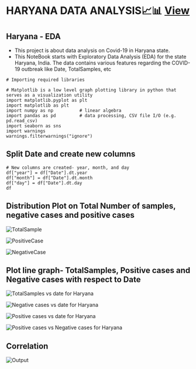 # HARYANA DATA ANALYSIS📈📊 [View](https://iamswati.github.io/Haryana_data_analysis/)

## Haryana - EDA

* This project is about data analysis on Covid-19 in Haryana state.
* This NoteBook starts with Exploratory Data Analysis (EDA) for the state Haryana, India. The data contains various features regarding the COVID-19 outbreak like Date, TotalSamples, etc

```
# Importing required libraries

# Matplotlib is a low level graph plotting library in python that serves as a visualization utility
import matplotlib.pyplot as plt
import matplotlib as plt
import numpy as np          # linear algebra      
import pandas as pd         # data processing, CSV file I/O (e.g. pd.read_csv)
import seaborn as sns
import warnings
warnings.filterwarnings("ignore")
```

## Split Date and create new columns
```
# New columns are created- year, month, and day
df["year"] = df["Date"].dt.year
df["month"] = df["Date"].dt.month
df["day"] = df["Date"].dt.day
df
```

## Distribution Plot on Total Number of samples, negative cases and positive cases

![TotalSample](https://user-images.githubusercontent.com/67102886/132088812-c99ff8a6-6d35-4360-be8d-0b33a62700d5.png)

![PositiveCase](https://user-images.githubusercontent.com/67102886/132088835-e2843c72-6f96-40b7-9677-aadb16f6e885.png)

![NegativeCase](https://user-images.githubusercontent.com/67102886/132088895-b3b1e6dc-4e56-44aa-bdc4-13e137896a26.png)

## Plot line graph- TotalSamples, Positive cases and Negative cases with respect to Date

![TotalSamples vs date for Haryana](https://user-images.githubusercontent.com/67102886/132088937-6d402e69-994f-4c6d-b583-326be20a683d.png)

![Negative cases vs date for Haryana](https://user-images.githubusercontent.com/67102886/132088962-f460e836-57ee-4e5c-a7e5-63d5b4dd0b70.png)

![Positive cases vs date for Haryana](https://user-images.githubusercontent.com/67102886/132088980-398d4060-32b2-4560-96b3-985496a25f03.png)

![Positive cases vs Negative cases for Haryana](https://user-images.githubusercontent.com/67102886/132088990-25fbabba-5191-4b79-8392-ad935c00da0a.png)

## Correlation

![Output](https://user-images.githubusercontent.com/67102886/132089082-21f025b9-ff3e-4bda-bad7-f880a0a03afe.png)
